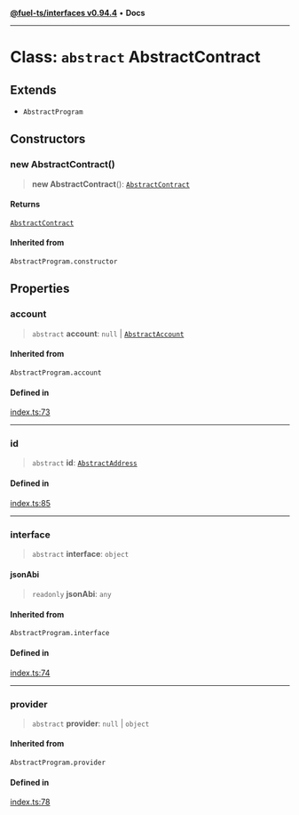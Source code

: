 [**@fuel-ts/interfaces v0.94.4**](../index.md) • **Docs**

***

# Class: `abstract` AbstractContract

## Extends

- `AbstractProgram`

## Constructors

### new AbstractContract()

> **new AbstractContract**(): [`AbstractContract`](AbstractContract.md)

#### Returns

[`AbstractContract`](AbstractContract.md)

#### Inherited from

`AbstractProgram.constructor`

## Properties

### account

> `abstract` **account**: `null` \| [`AbstractAccount`](AbstractAccount.md)

#### Inherited from

`AbstractProgram.account`

#### Defined in

[index.ts:73](https://github.com/FuelLabs/fuels-ts/blob/1179e6c5f7a6085ce05c50d65a6afd87ec8d264f/packag./src/index.ts#L73)

***

### id

> `abstract` **id**: [`AbstractAddress`](AbstractAddress.md)

#### Defined in

[index.ts:85](https://github.com/FuelLabs/fuels-ts/blob/1179e6c5f7a6085ce05c50d65a6afd87ec8d264f/packag./src/index.ts#L85)

***

### interface

> `abstract` **interface**: `object`

#### jsonAbi

> `readonly` **jsonAbi**: `any`

#### Inherited from

`AbstractProgram.interface`

#### Defined in

[index.ts:74](https://github.com/FuelLabs/fuels-ts/blob/1179e6c5f7a6085ce05c50d65a6afd87ec8d264f/packag./src/index.ts#L74)

***

### provider

> `abstract` **provider**: `null` \| `object`

#### Inherited from

`AbstractProgram.provider`

#### Defined in

[index.ts:78](https://github.com/FuelLabs/fuels-ts/blob/1179e6c5f7a6085ce05c50d65a6afd87ec8d264f/packag./src/index.ts#L78)
